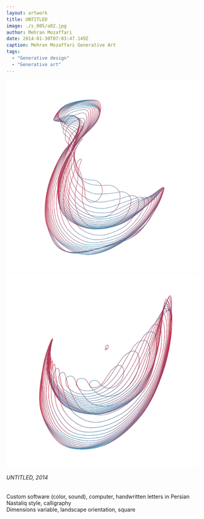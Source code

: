 ```yaml
---
layout: artwork
title: UNTITLED
image: ./s_005/a02.jpg
author: Mehran Mozaffari
date: 2014-01-30T07:03:47.149Z
caption: Mehran Mozaffari Generative Art
tags: 
  - "Generative design"
  - "Generative art"
---
```


![UNTITLED - Mehran Mozaffari Generative Art](./s_005/a01.jpg)
![UNTITLED - Mehran Mozaffari Generative Art](./s_005/a02.jpg)



###### UNTITLED, 2014
Custom software (color, sound), computer, handwritten letters in Persian Nastaliq style, calligraphy <br>
Dimensions variable, landscape orientation, square